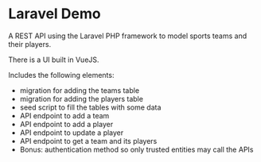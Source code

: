 # Laravel Demo

A REST API using the Laravel PHP framework to model sports teams and their players.

There is a UI built in VueJS.
 
Includes the following elements:

* migration for adding the teams table
* migration for adding the players table
* seed script to fill the tables with some data
* API endpoint to add a team
* API endpoint to add a player
* API endpoint to update a player
* API endpoint to get a team and its players
* Bonus: authentication method so only trusted entities may call the APIs
